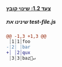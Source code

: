 [{]: <helper> (diffStep 1.2)

#### [צעד 1.2: שינוי קובץ](../../../../commit/XXX)

##### שינינו את test-file.js
```diff
@@ -1,3 +1,3 @@
 ┊1┊1┊foo
-┊2┊ ┊bar
+┊ ┊2┊qux
 ┊3┊3┊baz🚫↵
```

[}]: #